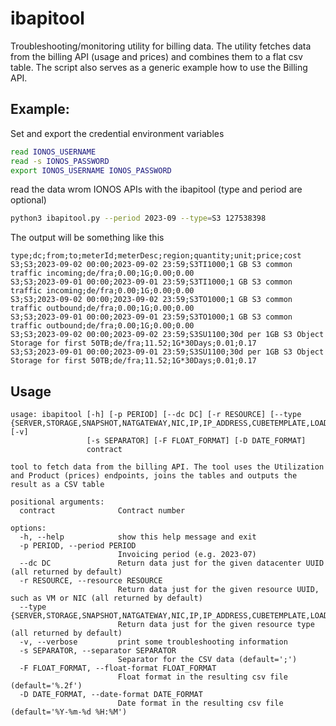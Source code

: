 # ibapitool

Troubleshooting/monitoring utility for billing data. The utility fetches data
from the billing API (usage and prices) and combines them to a flat csv table. The
script also serves as a generic example how to use the Billing  API.

## Example:
Set and export the credential environment variables
```bash
read IONOS_USERNAME
read -s IONOS_PASSWORD
export IONOS_USERNAME IONOS_PASSWORD
```
read the data wrom IONOS APIs with the ibapitool (type and period are optional)
```bash
python3 ibapitool.py --period 2023-09 --type=S3 127538398
```
The output will be something like this
```csv
type;dc;from;to;meterId;meterDesc;region;quantity;unit;price;cost
S3;S3;2023-09-02 00:00;2023-09-02 23:59;S3TI1000;1 GB S3 common traffic incoming;de/fra;0.00;1G;0.00;0.00
S3;S3;2023-09-01 00:00;2023-09-01 23:59;S3TI1000;1 GB S3 common traffic incoming;de/fra;0.00;1G;0.00;0.00
S3;S3;2023-09-02 00:00;2023-09-02 23:59;S3TO1000;1 GB S3 common traffic outbound;de/fra;0.00;1G;0.00;0.00
S3;S3;2023-09-01 00:00;2023-09-01 23:59;S3TO1000;1 GB S3 common traffic outbound;de/fra;0.00;1G;0.00;0.00
S3;S3;2023-09-02 00:00;2023-09-02 23:59;S3SU1100;30d per 1GB S3 Object Storage for first 50TB;de/fra;11.52;1G*30Days;0.01;0.17
S3;S3;2023-09-01 00:00;2023-09-01 23:59;S3SU1100;30d per 1GB S3 Object Storage for first 50TB;de/fra;11.52;1G*30Days;0.01;0.17
```

## Usage
```
usage: ibapitool [-h] [-p PERIOD] [--dc DC] [-r RESOURCE] [--type {SERVER,STORAGE,SNAPSHOT,NATGATEWAY,NIC,IP,IP_ADDRESS,CUBETEMPLATE,LOADBALANCER,BACKUP,S3,TRAFFIC,DB}] [-v]
                 [-s SEPARATOR] [-F FLOAT_FORMAT] [-D DATE_FORMAT]
                 contract

tool to fetch data from the billing API. The tool uses the Utilization and Product (prices) endpoints, joins the tables and outputs the result as a CSV table

positional arguments:
  contract              Contract number

options:
  -h, --help            show this help message and exit
  -p PERIOD, --period PERIOD
                        Invoicing period (e.g. 2023-07)
  --dc DC               Return data just for the given datacenter UUID (all returned by default)
  -r RESOURCE, --resource RESOURCE
                        Return data just for the given resource UUID, such as VM or NIC (all returned by default)
  --type {SERVER,STORAGE,SNAPSHOT,NATGATEWAY,NIC,IP,IP_ADDRESS,CUBETEMPLATE,LOADBALANCER,BACKUP,S3,TRAFFIC,DB}
                        Return data just for the given resource type (all returned by default)
  -v, --verbose         print some troubleshooting information
  -s SEPARATOR, --separator SEPARATOR
                        Separator for the CSV data (default=';')
  -F FLOAT_FORMAT, --float-format FLOAT_FORMAT
                        Float format in the resulting csv file (default='%.2f')
  -D DATE_FORMAT, --date-format DATE_FORMAT
                        Date format in the resulting csv file (default='%Y-%m-%d %H:%M')

```

